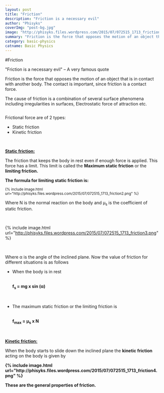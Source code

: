 ```yaml
---
layout: post
title: "Friction"
description: "Friction is a necessary evil"
author: "Phisyks"
coverImg: "post-bg.jpg"
image: "http://phisyks.files.wordpress.com/2015/07/072515_1713_friction1.png"
summary: "Friction is the force that opposes the motion of an object that is in contact with another body..."
category: basic-physics 
catname: Basic Physics
---
```


#Friction

"Friction is a necessary evil" – A very famous quote

Friction is the force that opposes the motion of an object that is in contact with another body. The contact is important, since friction is a contact force.

The cause of friction is a combination of several surface phenomena including irregularities in surfaces, Electrostatic force of attraction etc.

<img src="http://phisyks.files.wordpress.com/2015/07/072515_1713_friction1.png" alt="" />

Frictional force are of 2 types:
<ul>
	<li>Static friction</li>
	<li>Kinetic friction</li>
</ul>
&nbsp;

<span style="text-decoration: underline;"><strong>Static friction:
</strong></span>

The friction that keeps the body in rest even if enough force is applied. This force has a limit. This limit is called the <strong>Maximum static friction</strong> or the <strong>limiting friction.
</strong>

<strong>The formula for limiting static friction is:
</strong>

<sub>
{% include image.html url="http://phisyks.files.wordpress.com/2015/07/072515_1713_friction2.png" %}
</sub>

Where N is the normal reaction on the body and µ<sub>s</sub> is the coefficient of static friction.

&nbsp;

{% include image.html url="http://phisyks.files.wordpress.com/2015/07/072515_1713_friction3.png" %}

&nbsp;

Where α is the angle of the inclined plane. Now the value of friction for different situations is as follows
<ul>
	<li>
<div>When the body is in rest</div>
&nbsp;

<strong>f<sub>s </sub>= mg x sin (α)
</strong>

&nbsp;</li>
	<li>
<div>The maximum static friction or the limiting friction is</div>
&nbsp;

<strong>f<sub>max</sub> = µ<sub>s</sub> x N
</strong></li>
</ul>
&nbsp;

<span style="text-decoration: underline;"><strong>Kinetic friction: </strong></span>

When the body starts to slide down the inclined plane the <strong>kinetic friction</strong> acting on the body is given by

<strong>
{% include image.html url="http://phisyks.files.wordpress.com/2015/07/072515_1713_friction4.png" %}
</strong>

<strong>These are the general properties of friction.
</strong>

&nbsp;
<p style="margin-left: 36pt;"><strong>
</strong></p>